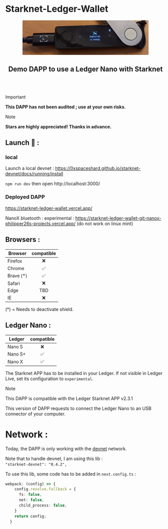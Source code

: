 # Starknet-Ledger-Wallet


<p align="center">
  <img src="./src/public/Images/LedgerTitle.png" />
</p>

<h2 style="text-align: center;"> Demo DAPP to use a Ledger Nano with Starknet</h2>
<br></br>

> [!IMPORTANT]
> **This DAPP has not been audited ; use at your own risks.**

> [!NOTE]
> **Stars are highly appreciated! Thanks in advance.**

## Launch 🚀 : 

### local
Launch a local devnet : https://0xspaceshard.github.io/starknet-devnet/docs/running/install

`npm run dev` then open http://localhost:3000/

### Deployed DAPP
https://starknet-ledger-wallet.vercel.app/

NanoX bluetooth : experimental : https://starknet-ledger-wallet-git-nanox-philipper26s-projects.vercel.app/
(do not work on linux mint)

## Browsers :

| Browser | compatible |
| --- | :---: |
| Firefox | ❌ |
| Chrome | ✅ |
| Brave (*) | ✅ |
| Safari | ❌ |
| Edge | TBD |
| IE | ❌ |

(*) = Needs to deactivate shield.

## Ledger Nano :

| Ledger | compatible |
| --- | :---: |
| Nano S | ❌ |
| Nano S+ | ✅ |
| Nano X | ✅ |

The Starknet APP has to be installed in your Ledger. If not visible in Ledger Live, set its configuration to  `experimental`.

> [!NOTE]
> This DAPP is compatible with the Ledger Starknet APP v2.3.1

This version of DAPP requests to connect the Ledger Nano to an USB connector of your computer.

# Network :

Today, the DAPP is only working with the [devnet](https://0xspaceshard.github.io/starknet-devnet/docs/intro) network. 

Note that to handle devnet, I am using this lib :  
`"starknet-devnet": "0.4.2",`

To use this lib, some code has to be added in `next.config.ts` :
```typescript
webpack: (config) => {
    config.resolve.fallback = {
      fs: false,
      net: false,
      child_process: false,
    }
    return config;
  }
```